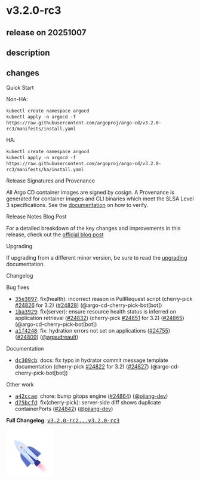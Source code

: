 # v3.2.0-rc3

## release on 20251007
## description
## changes
Quick Start

Non-HA:

    kubectl create namespace argocd
    kubectl apply -n argocd -f https://raw.githubusercontent.com/argoproj/argo-cd/v3.2.0-rc3/manifests/install.yaml

HA:

    kubectl create namespace argocd
    kubectl apply -n argocd -f https://raw.githubusercontent.com/argoproj/argo-cd/v3.2.0-rc3/manifests/ha/install.yaml

Release Signatures and Provenance

All Argo CD container images are signed by cosign. A Provenance is generated for container images and CLI binaries which meet the SLSA Level 3 specifications. See the <a href="https://argo-cd.readthedocs.io/en/stable/operator-manual/signed-release-assets" rel="nofollow">documentation</a> on how to verify.

Release Notes Blog Post

For a detailed breakdown of the key changes and improvements in this release, check out the <a href="https://blog.argoproj.io/argo-cd-v3-0-release-candidate-a0b933f4e58f" rel="nofollow">official blog post</a>

Upgrading

If upgrading from a different minor version, be sure to read the <a href="https://argo-cd.readthedocs.io/en/stable/operator-manual/upgrading/overview/" rel="nofollow">upgrading</a> documentation.

Changelog

Bug fixes

* <a class="commit-link" data-hovercard-type="commit" data-hovercard-url="https://github.com/argoproj/argo-cd/commit/35e3897f61122769b043c575c272149dad81b20e/hovercard" href="https://github.com/argoproj/argo-cd/commit/35e3897f61122769b043c575c272149dad81b20e"><tt>35e3897</tt></a>: fix(health): incorrect reason in PullRequest script (cherry-pick <a class="issue-link js-issue-link" data-error-text="Failed to load title" data-id="3478517930" data-permission-text="Title is private" data-url="https://github.com/argoproj/argo-cd/issues/24826" data-hovercard-type="pull_request" data-hovercard-url="/argoproj/argo-cd/pull/24826/hovercard" href="https://github.com/argoproj/argo-cd/pull/24826">#24826</a> for 3.2) (<a class="issue-link js-issue-link" data-error-text="Failed to load title" data-id="3479003044" data-permission-text="Title is private" data-url="https://github.com/argoproj/argo-cd/issues/24828" data-hovercard-type="pull_request" data-hovercard-url="/argoproj/argo-cd/pull/24828/hovercard" href="https://github.com/argoproj/argo-cd/pull/24828">#24828</a>) (@argo-cd-cherry-pick-bot[bot])
* <a class="commit-link" data-hovercard-type="commit" data-hovercard-url="https://github.com/argoproj/argo-cd/commit/1ba3929520ea4bcee62bb004884c7dd878e9f223/hovercard" href="https://github.com/argoproj/argo-cd/commit/1ba3929520ea4bcee62bb004884c7dd878e9f223"><tt>1ba3929</tt></a>: fix(server): ensure resource health status is inferred on application retrieval (<a class="issue-link js-issue-link" data-error-text="Failed to load title" data-id="3480411075" data-permission-text="Title is private" data-url="https://github.com/argoproj/argo-cd/issues/24832" data-hovercard-type="issue" data-hovercard-url="/argoproj/argo-cd/issues/24832/hovercard" href="https://github.com/argoproj/argo-cd/issues/24832">#24832</a>) (cherry-pick <a class="issue-link js-issue-link" data-error-text="Failed to load title" data-id="3485172921" data-permission-text="Title is private" data-url="https://github.com/argoproj/argo-cd/issues/24851" data-hovercard-type="pull_request" data-hovercard-url="/argoproj/argo-cd/pull/24851/hovercard" href="https://github.com/argoproj/argo-cd/pull/24851">#24851</a> for 3.2) (<a class="issue-link js-issue-link" data-error-text="Failed to load title" data-id="3488689305" data-permission-text="Title is private" data-url="https://github.com/argoproj/argo-cd/issues/24865" data-hovercard-type="pull_request" data-hovercard-url="/argoproj/argo-cd/pull/24865/hovercard" href="https://github.com/argoproj/argo-cd/pull/24865">#24865</a>) (@argo-cd-cherry-pick-bot[bot])
* <a class="commit-link" data-hovercard-type="commit" data-hovercard-url="https://github.com/argoproj/argo-cd/commit/a1f42488d9c13c377c798310d12732c01e762d5e/hovercard" href="https://github.com/argoproj/argo-cd/commit/a1f42488d9c13c377c798310d12732c01e762d5e"><tt>a1f4248</tt></a>: fix: hydration errors not set on applications (<a class="issue-link js-issue-link" data-error-text="Failed to load title" data-id="3459055747" data-permission-text="Title is private" data-url="https://github.com/argoproj/argo-cd/issues/24755" data-hovercard-type="pull_request" data-hovercard-url="/argoproj/argo-cd/pull/24755/hovercard" href="https://github.com/argoproj/argo-cd/pull/24755">#24755</a>) (<a class="issue-link js-issue-link" data-error-text="Failed to load title" data-id="3473758476" data-permission-text="Title is private" data-url="https://github.com/argoproj/argo-cd/issues/24809" data-hovercard-type="pull_request" data-hovercard-url="/argoproj/argo-cd/pull/24809/hovercard" href="https://github.com/argoproj/argo-cd/pull/24809">#24809</a>) (<a class="user-mention notranslate" data-hovercard-type="user" data-hovercard-url="/users/agaudreault/hovercard" data-octo-click="hovercard-link-click" data-octo-dimensions="link_type:self" href="https://github.com/agaudreault">@agaudreault</a>)

Documentation

* <a class="commit-link" data-hovercard-type="commit" data-hovercard-url="https://github.com/argoproj/argo-cd/commit/dc309cbe0d0384023b2055635613bb8759733ed8/hovercard" href="https://github.com/argoproj/argo-cd/commit/dc309cbe0d0384023b2055635613bb8759733ed8"><tt>dc309cb</tt></a>: docs: fix typo in hydrator commit message template documentation (cherry-pick <a class="issue-link js-issue-link" data-error-text="Failed to load title" data-id="3477644984" data-permission-text="Title is private" data-url="https://github.com/argoproj/argo-cd/issues/24822" data-hovercard-type="pull_request" data-hovercard-url="/argoproj/argo-cd/pull/24822/hovercard" href="https://github.com/argoproj/argo-cd/pull/24822">#24822</a> for 3.2) (<a class="issue-link js-issue-link" data-error-text="Failed to load title" data-id="3478910566" data-permission-text="Title is private" data-url="https://github.com/argoproj/argo-cd/issues/24827" data-hovercard-type="pull_request" data-hovercard-url="/argoproj/argo-cd/pull/24827/hovercard" href="https://github.com/argoproj/argo-cd/pull/24827">#24827</a>) (@argo-cd-cherry-pick-bot[bot])

Other work

* <a class="commit-link" data-hovercard-type="commit" data-hovercard-url="https://github.com/argoproj/argo-cd/commit/a42ccaeeca4c3334a740f4e92b334d444f59e484/hovercard" href="https://github.com/argoproj/argo-cd/commit/a42ccaeeca4c3334a740f4e92b334d444f59e484"><tt>a42ccae</tt></a>: chore: bump gitops engine (<a class="issue-link js-issue-link" data-error-text="Failed to load title" data-id="3488358349" data-permission-text="Title is private" data-url="https://github.com/argoproj/argo-cd/issues/24864" data-hovercard-type="pull_request" data-hovercard-url="/argoproj/argo-cd/pull/24864/hovercard" href="https://github.com/argoproj/argo-cd/pull/24864">#24864</a>) (<a class="user-mention notranslate" data-hovercard-type="user" data-hovercard-url="/users/pjiang-dev/hovercard" data-octo-click="hovercard-link-click" data-octo-dimensions="link_type:self" href="https://github.com/pjiang-dev">@pjiang-dev</a>)
* <a class="commit-link" data-hovercard-type="commit" data-hovercard-url="https://github.com/argoproj/argo-cd/commit/d75bcfd7b2aaf5e30c02d19017d1c29b4badbc43/hovercard" href="https://github.com/argoproj/argo-cd/commit/d75bcfd7b2aaf5e30c02d19017d1c29b4badbc43"><tt>d75bcfd</tt></a>: fix(cherry-pick): server-side diff shows duplicate containerPorts (<a class="issue-link js-issue-link" data-error-text="Failed to load title" data-id="3482373846" data-permission-text="Title is private" data-url="https://github.com/argoproj/argo-cd/issues/24842" data-hovercard-type="pull_request" data-hovercard-url="/argoproj/argo-cd/pull/24842/hovercard" href="https://github.com/argoproj/argo-cd/pull/24842">#24842</a>) (<a class="user-mention notranslate" data-hovercard-type="user" data-hovercard-url="/users/pjiang-dev/hovercard" data-octo-click="hovercard-link-click" data-octo-dimensions="link_type:self" href="https://github.com/pjiang-dev">@pjiang-dev</a>)

<strong>Full Changelog</strong>: <a class="commit-link" href="https://github.com/argoproj/argo-cd/compare/v3.2.0-rc2...v3.2.0-rc3"><tt>v3.2.0-rc2...v3.2.0-rc3</tt></a>

<a href="https://argoproj.github.io/cd/" rel="nofollow"><img src="https://raw.githubusercontent.com/argoproj/argo-site/master/content/pages/cd/gitops-cd.png" width="25%" style="max-width: 100%;"></a>

